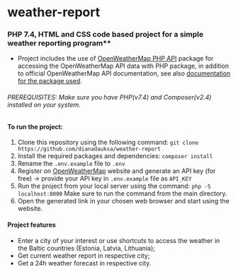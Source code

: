 # weather-report

### PHP 7.4, HTML and CSS code based project for a simple weather reporting program**

 * Project includes the use of [OpenWeatherMap PHP API](https://packagist.org/packages/cmfcmf/openweathermap-php-api) package for accessing the OpenWeatherMap API data with PHP package, in addition to official OpenWeatherMap API documentation, see also [documentation for the package used](https://christianflach.de/OpenWeatherMap-PHP-API/). 

###### PREREQUISITES: Make sure you have PHP(v7.4) and Composer(v2.4) installed on your system. 

#### To run the project:
1. Clone this repository using the following command: `git clone https://github.com/dianadauksa/weather-report`
2. Install the required packages and dependencies: `composer install`
3. Rename the `.env.example` file to `.env`
4. Register on [OpenWeatherMap](https://openweathermap.org) website and generate an API key (for free) -> provide your API key in `.env.example` file as `API_KEY`
5. Run the project from your local server using the command: `php -S localhost:8000` Make sure to run the command from the main directory.
9. Open the generated link in your chosen web browser and start using the website.
 
 #### Project features
 - Enter a city of your interest or use shortcuts to access the weather in the Baltic countries (Estonia, Latvia, Lithuania);
 - Get current weather report in respective city;
 - Get a 24h weather forecast in respective city.


